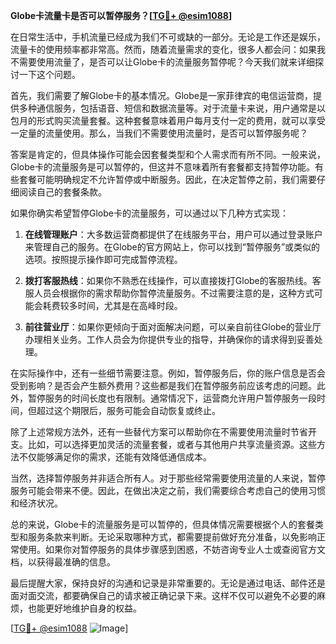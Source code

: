 **Globe卡流量卡是否可以暂停服务？[[TG💪+ @esim1088](https://t.me/s/esim1088)]**

在日常生活中，手机流量已经成为我们不可或缺的一部分。无论是工作还是娱乐，流量卡的使用频率都非常高。然而，随着流量需求的变化，很多人都会问：如果我不需要使用流量了，是否可以让Globe卡的流量服务暂停呢？今天我们就来详细探讨一下这个问题。

首先，我们需要了解Globe卡的基本情况。Globe是一家菲律宾的电信运营商，提供多种通信服务，包括语音、短信和数据流量等。对于流量卡来说，用户通常是以包月的形式购买流量套餐。这种套餐意味着用户每月支付一定的费用，就可以享受一定量的流量使用。那么，当我们不需要使用流量时，是否可以暂停服务呢？

答案是肯定的，但具体操作可能会因套餐类型和个人需求而有所不同。一般来说，Globe卡的流量服务是可以暂停的，但这并不意味着所有套餐都支持暂停功能。有些套餐可能明确规定不允许暂停或中断服务。因此，在决定暂停之前，我们需要仔细阅读自己的套餐条款。

如果你确实希望暂停Globe卡的流量服务，可以通过以下几种方式实现：

1. **在线管理账户**：大多数运营商都提供了在线服务平台，用户可以通过登录账户来管理自己的服务。在Globe的官方网站上，你可以找到“暂停服务”或类似的选项。按照提示操作即可完成暂停流程。

2. **拨打客服热线**：如果你不熟悉在线操作，可以直接拨打Globe的客服热线。客服人员会根据你的需求帮助你暂停流量服务。不过需要注意的是，这种方式可能会耗费较多时间，尤其是在高峰时段。

3. **前往营业厅**：如果你更倾向于面对面解决问题，可以亲自前往Globe的营业厅办理相关业务。工作人员会为你提供专业的指导，并确保你的请求得到妥善处理。

在实际操作中，还有一些细节需要注意。例如，暂停服务后，你的账户信息是否会受到影响？是否会产生额外费用？这些都是我们在暂停服务前应该考虑的问题。此外，暂停服务的时间长度也有限制。通常情况下，运营商允许用户暂停服务一段时间，但超过这个期限后，服务可能会自动恢复或终止。

除了上述常规方法外，还有一些替代方案可以帮助你在不需要使用流量时节省开支。比如，可以选择更加灵活的流量套餐，或者与其他用户共享流量资源。这些方法不仅能够满足你的需求，还能有效降低通信成本。

当然，选择暂停服务并非适合所有人。对于那些经常需要使用流量的人来说，暂停服务可能会带来不便。因此，在做出决定之前，我们需要综合考虑自己的使用习惯和经济状况。

总的来说，Globe卡的流量服务是可以暂停的，但具体情况需要根据个人的套餐类型和服务条款来判断。无论采取哪种方式，都需要提前做好充分准备，以免影响正常使用。如果你对暂停服务的具体步骤感到困惑，不妨咨询专业人士或查阅官方文档，以获得最准确的信息。

最后提醒大家，保持良好的沟通和记录是非常重要的。无论是通过电话、邮件还是面对面交流，都要确保自己的请求被正确记录下来。这样不仅可以避免不必要的麻烦，也能更好地维护自身的权益。

[[TG💪+ @esim1088](https://t.me/s/esim1088) ![Image](https://i.postimg.cc/4NQfJmqS/Snipaste-2025-05-13-00-14-12.png)]